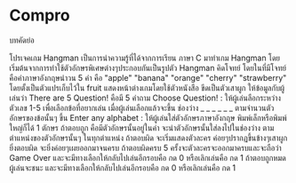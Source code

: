 # Compro
บทคัดย่อ

โปรเจคเกม Hangman
เป็นการนำความรู้ที่ได้จากการเรียน ภาษา C มาทำเกม Hangman โดยเริ่มต้นจากการทำใช้ตัวอักษรพิเศษต่างๆประกอบกันเป็นรูปตัว Hangman
คิดโจทย์ โดยในที่มีโจทย์คือคำภาษาอังกฤษนำวน 5 คำ คือ "apple" "banana" "orange" "cherry" "strawberry"
โดยตั้งเป็นตัวแปรเก็บไว้ใน fruit
แสดงหน้าต่างเกมโดยใช้ตัวหนังสือ ขีดเป็นตัวเสาผูก
ให้ข้อมูลกับผู้เล่นว่า There are 5 Question! คือมี 5 คำถาม
Choose Question! : ให้ผู้เล่นลือกระหว่างตัวเลข 1-5 เพื่อเลือกข้อที่อยากเล่น
เมื่อผู้เล่นเลือกแล้วจะขึ้น ช่องว่าง _ _ _ _ _ _ ตามจำนวนตัวอักษรของข้อนั้นๆ
ขึ้น Enter any alphabet : ให้ผู้เล่นใส่ตัวอักษรภาษาอังกฤษ พิมพ์เล็กหรือพิมพ์ใหญ่ก็ได้ 1 ตักษร
ถ้าตอบถูก คือมีตัวอักษรนั้นอยู่ในคำ จะนำตัวอักษรนั้นใส่ลงไปในช่องว่าง ตามตำแหน่งของตัวอักษรนั้นๆ ในทุกตำแหน่ง
ถ้าตอบผิด จะเริ่มแสดงตัวละคร ค่อยๆปรากฏขึ้นข้างๆเสาผูก ยิ่งตอบผิด จะยิ่งค่อยๆเผยออกมาจนครบ
ถ้าตอบผิดครบ 5 ครั้งจะตัวละครจะออกมาครบและจะถือว่า Game Over และจะมีทางเลือกให้กลับไปเล่นอีกรอบคือ กด 0 หรือเลิกเล่นคือ กด 1
ถ้าตอบถูกหมดผู้เล่นจะชนะ และจะมีทางเลือกให้กลับไปเล่นอีกรอบคือ กด 0 หรือเลิกเล่นคือ กด 1
